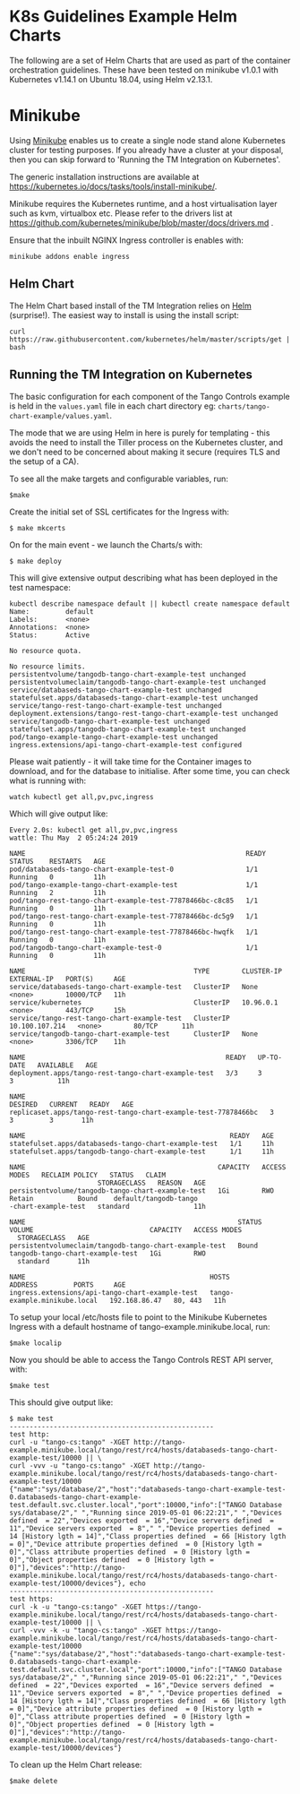 
K8s Guidelines Example Helm Charts
==================================

The following are a set of Helm Charts that are used as part of the container orchestration guidelines.  These have been tested on minikube v1.0.1 with Kubernetes v1.14.1 on Ubuntu 18.04, using Helm v2.13.1.

Minikube
========

Using [Minikube](https://kubernetes.io/docs/getting-started-guides/minikube/) enables us to create a single node stand alone Kubernetes cluster for testing purposes.  If you already have a cluster at your disposal, then you can skip forward to 'Running the TM Integration on Kubernetes'.

The generic installation instructions are available at https://kubernetes.io/docs/tasks/tools/install-minikube/.

Minikube requires the Kubernetes runtime, and a host virtualisation layer such as kvm, virtualbox etc.  Please refer to the drivers list at https://github.com/kubernetes/minikube/blob/master/docs/drivers.md .

Ensure that the inbuilt NGINX Ingress controller is enables with:
```
minikube addons enable ingress
```

Helm Chart
----------

The Helm Chart based install of the TM Integration relies on [Helm](https://docs.helm.sh/using_helm/#installing-helm) (surprise!).  The easiest way to install is using the install script:
```
curl https://raw.githubusercontent.com/kubernetes/helm/master/scripts/get | bash
```

Running the TM Integration on Kubernetes
----------------------------------------

The basic configuration for each component of the Tango Controls example is held in the `values.yaml` file in each chart directory eg: `charts/tango-chart-example/values.yaml`.

The mode that we are using Helm in here is purely for templating - this avoids the need to install the Tiller process on the Kubernetes cluster, and we don't need to be concerned about making it secure (requires TLS and the setup of a CA).

To see all the make targets and configurable variables, run:
```
$make
```

Create the initial set of SSL certificates for the Ingress with:
```
$ make mkcerts
```

On for the main event - we launch the Charts/s with:
```
$ make deploy
```

This will give extensive output describing what has been deployed in the test namespace:
```
kubectl describe namespace default || kubectl create namespace default
Name:         default
Labels:       <none>
Annotations:  <none>
Status:       Active

No resource quota.

No resource limits.
persistentvolume/tangodb-tango-chart-example-test unchanged
persistentvolumeclaim/tangodb-tango-chart-example-test unchanged
service/databaseds-tango-chart-example-test unchanged
statefulset.apps/databaseds-tango-chart-example-test unchanged
service/tango-rest-tango-chart-example-test unchanged
deployment.extensions/tango-rest-tango-chart-example-test unchanged
service/tangodb-tango-chart-example-test unchanged
statefulset.apps/tangodb-tango-chart-example-test unchanged
pod/tango-example-tango-chart-example-test unchanged
ingress.extensions/api-tango-chart-example-test configured
```

Please wait patiently - it will take time for the Container images to download, and for the database to initialise.  After some time, you can check what is running with:
```
watch kubectl get all,pv,pvc,ingress
```

Which will give output like:
```
Every 2.0s: kubectl get all,pv,pvc,ingress                                                   wattle: Thu May  2 05:24:24 2019

NAME                                                       READY   STATUS    RESTARTS   AGE
pod/databaseds-tango-chart-example-test-0                  1/1     Running   0          11h
pod/tango-example-tango-chart-example-test                 1/1     Running   2          11h
pod/tango-rest-tango-chart-example-test-77878466bc-c8c85   1/1     Running   0          11h
pod/tango-rest-tango-chart-example-test-77878466bc-dc5g9   1/1     Running   0          11h
pod/tango-rest-tango-chart-example-test-77878466bc-hwqfk   1/1     Running   0          11h
pod/tangodb-tango-chart-example-test-0                     1/1     Running   0          11h

NAME                                          TYPE        CLUSTER-IP       EXTERNAL-IP   PORT(S)     AGE
service/databaseds-tango-chart-example-test   ClusterIP   None             <none>        10000/TCP   11h
service/kubernetes                            ClusterIP   10.96.0.1        <none>        443/TCP     15h
service/tango-rest-tango-chart-example-test   ClusterIP   10.100.107.214   <none>        80/TCP      11h
service/tangodb-tango-chart-example-test      ClusterIP   None             <none>        3306/TCP    11h

NAME                                                  READY   UP-TO-DATE   AVAILABLE   AGE
deployment.apps/tango-rest-tango-chart-example-test   3/3     3            3           11h

NAME                                                             DESIRED   CURRENT   READY   AGE
replicaset.apps/tango-rest-tango-chart-example-test-77878466bc   3         3         3       11h

NAME                                                   READY   AGE
statefulset.apps/databaseds-tango-chart-example-test   1/1     11h
statefulset.apps/tangodb-tango-chart-example-test      1/1     11h

NAME                                                CAPACITY   ACCESS MODES   RECLAIM POLICY   STATUS   CLAIM
                      STORAGECLASS   REASON   AGE
persistentvolume/tangodb-tango-chart-example-test   1Gi        RWO            Retain           Bound    default/tangodb-tango
-chart-example-test   standard                11h

NAME                                                     STATUS   VOLUME                             CAPACITY   ACCESS MODES
  STORAGECLASS   AGE
persistentvolumeclaim/tangodb-tango-chart-example-test   Bound    tangodb-tango-chart-example-test   1Gi        RWO
  standard       11h

NAME                                              HOSTS                          ADDRESS         PORTS     AGE
ingress.extensions/api-tango-chart-example-test   tango-example.minikube.local   192.168.86.47   80, 443   11h
```

To setup your local /etc/hosts file to point to the Minikube Kubernetes Ingress with a default hostname of tango-example.minikube.local, run:
```
$make localip
```

Now you should be able to access the Tango Controls REST API server, with:
```
$make test
```

This should give output like:
```
$ make test
---------------------------------------------------
test http:
curl -u "tango-cs:tango" -XGET http://tango-example.minikube.local/tango/rest/rc4/hosts/databaseds-tango-chart-example-test/10000 || \
curl -vvv -u "tango-cs:tango" -XGET http://tango-example.minikube.local/tango/rest/rc4/hosts/databaseds-tango-chart-example-test/10000
{"name":"sys/database/2","host":"databaseds-tango-chart-example-test-0.databaseds-tango-chart-example-test.default.svc.cluster.local","port":10000,"info":["TANGO Database sys/database/2"," ","Running since 2019-05-01 06:22:21"," ","Devices defined  = 22","Devices exported  = 16","Device servers defined  = 11","Device servers exported  = 8"," ","Device properties defined  = 14 [History lgth = 14]","Class properties defined  = 66 [History lgth = 0]","Device attribute properties defined  = 0 [History lgth = 0]","Class attribute properties defined  = 0 [History lgth = 0]","Object properties defined  = 0 [History lgth = 0]"],"devices":"http://tango-example.minikube.local/tango/rest/rc4/hosts/databaseds-tango-chart-example-test/10000/devices"}, echo
---------------------------------------------------
test https:
curl -k -u "tango-cs:tango" -XGET https://tango-example.minikube.local/tango/rest/rc4/hosts/databaseds-tango-chart-example-test/10000 || \
curl -vvv -k -u "tango-cs:tango" -XGET https://tango-example.minikube.local/tango/rest/rc4/hosts/databaseds-tango-chart-example-test/10000
{"name":"sys/database/2","host":"databaseds-tango-chart-example-test-0.databaseds-tango-chart-example-test.default.svc.cluster.local","port":10000,"info":["TANGO Database sys/database/2"," ","Running since 2019-05-01 06:22:21"," ","Devices defined  = 22","Devices exported  = 16","Device servers defined  = 11","Device servers exported  = 8"," ","Device properties defined  = 14 [History lgth = 14]","Class properties defined  = 66 [History lgth = 0]","Device attribute properties defined  = 0 [History lgth = 0]","Class attribute properties defined  = 0 [History lgth = 0]","Object properties defined  = 0 [History lgth = 0]"],"devices":"http://tango-example.minikube.local/tango/rest/rc4/hosts/databaseds-tango-chart-example-test/10000/devices"}
```

To clean up the Helm Chart release:
```
$make delete
```
